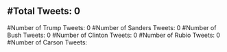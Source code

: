#Total Tweets: 0 
---
#Number of Trump Tweets: 0
#Number of Sanders Tweets: 0
#Number of Bush Tweets: 0
#Number of Clinton Tweets: 0
#Number of Rubio Tweets: 0
#Number of Carson Tweets: 
